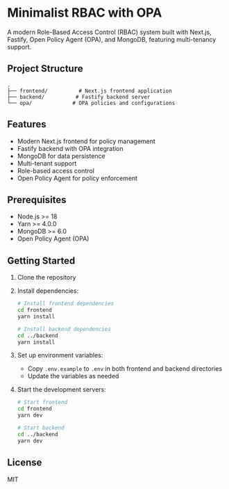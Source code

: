 # Minimalist RBAC with OPA

A modern Role-Based Access Control (RBAC) system built with Next.js, Fastify, Open Policy Agent (OPA), and MongoDB, featuring multi-tenancy support.

## Project Structure

```
.
├── frontend/          # Next.js frontend application
├── backend/          # Fastify backend server
└── opa/             # OPA policies and configurations
```

## Features

- Modern Next.js frontend for policy management
- Fastify backend with OPA integration
- MongoDB for data persistence
- Multi-tenant support
- Role-based access control
- Open Policy Agent for policy enforcement

## Prerequisites

- Node.js >= 18
- Yarn >= 4.0.0
- MongoDB >= 6.0
- Open Policy Agent (OPA)

## Getting Started

1. Clone the repository
2. Install dependencies:
   ```bash
   # Install frontend dependencies
   cd frontend
   yarn install

   # Install backend dependencies
   cd ../backend
   yarn install
   ```

3. Set up environment variables:
   - Copy `.env.example` to `.env` in both frontend and backend directories
   - Update the variables as needed

4. Start the development servers:
   ```bash
   # Start frontend
   cd frontend
   yarn dev

   # Start backend
   cd ../backend
   yarn dev
   ```

## License

MIT 